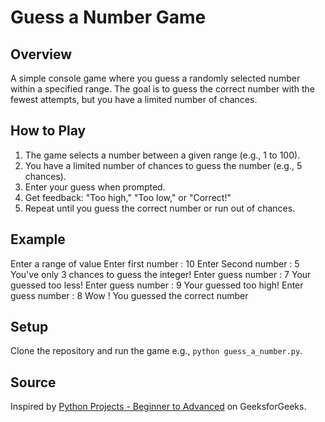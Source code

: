 # Guess a Number Game

## Overview
A simple console game where you guess a randomly selected number within a specified range. The goal is to guess the correct number with the fewest attempts, but you have a limited number of chances.

## How to Play
1. The game selects a number between a given range (e.g., 1 to 100).
2. You have a limited number of chances to guess the number (e.g., 5 chances).
3. Enter your guess when prompted.
4. Get feedback: "Too high," "Too low," or "Correct!"
5. Repeat until you guess the correct number or run out of chances.

## Example
Enter a range of value
Enter first number : 10
Enter Second number : 5
You've only  3  chances to guess the integer!
Enter guess number : 7
Your guessed too less!
Enter guess number : 9
Your guessed too high!
Enter guess number : 8
Wow ! You guessed the correct number

## Setup
Clone the repository and run the game e.g., `python guess_a_number.py`.

## Source
Inspired by [Python Projects - Beginner to Advanced](https://www.geeksforgeeks.org/python-projects-beginner-to-advanced/) on GeeksforGeeks.
